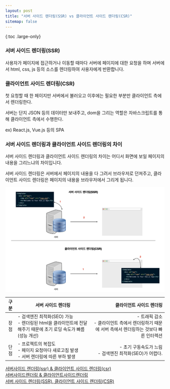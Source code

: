 ```yaml
---
layout: post
title: "서버 사이드 렌더링(SSR) vs 클라이언트 사이드 렌더링(CSR)"
sitemap: false
---
```


{:toc .large-only}

### 서버 사이드 렌더링(SSR)

사용자가 페이지에 접근하거나 이동할 때마다 서버에 페이지에 대한 요청을 하며 서버에서 html, css, js 등의 소스를 렌더링하여 사용자에게 반환합니다.

### 클라이언트 사이드 렌더링(CSR)

첫 요청할 때 한 페이지만 서버에서 불러오고 이후에는 필요한 부분만 클라이언트 측에서 렌더링한다.

서버는 단지 JSON 등의 데이터만 보내주고, dom을 그리는 역할은 자바스크립트를 통해 클라이언트 측에서 수행한다.

ex) React.js, Vue.js 등의 SPA

### 서버 사이드 렌더링과 클라이언트 사이드 렌더링의 차이

서버 사이드 렌더링과 클라이언트 사이드 렌더링의 차이는 어디서 화면에 보일 페이지의 내용을 그리느냐의 차이입니다.

서버 사이드 렌더링은 서버에서 페이지의 내용을 다 그려서 브라우저로 던져주고, 클라이언트 사이드 렌더링은 페이지의 내용을 브라우저에서 그리게 됩니다.

<img src="/assets/img/blog/ssr_vs_csr.png">

<br/>

| 구분 | 서버 사이드 렌더링                                                                                                 |                                                                            클라이언트 사이드 렌더링 |
| :--: | ------------------------------------------------------------------------------------------------------------------ | --------------------------------------------------------------------------------------------------: |
| 장점 | - 검색엔진 최적화(SEO) 가능<br/>- 렌더링된 html을 클라이언트에 전달해주기 때문에 초기 로딩 속도가 빠름 (성능 개선) | - 트래픽 감소<br/>- 클라이언트 측에서 렌더링하기 때문에 서버 측에서 렌더링하는 것보다 빠른 인터렉션 |
| 단점 | - 프로젝트의 복잡도<br/>- 페이지 요청마다 새로고침 발생<br/>- 서버 렌더링에 따른 부하 발생                         |                                          - 초기 구동속도가 느림<br>- 검색엔진 최적화(SEO)가 어렵다. |

[서버사이드 렌더링(ssr) & 클라이언트 사이드 렌더링(csr)](https://velog.io/@ash3767/%EC%84%9C%EB%B2%84%EC%82%AC%EC%9D%B4%EB%93%9C-%EB%A0%8C%EB%8D%94%EB%A7%81-%ED%81%B4%EB%9D%BC%EC%9D%B4%EC%96%B8%ED%8A%B8-%EC%82%AC%EC%9D%B4%EB%93%9C-%EB%A0%8C%EB%8D%94%EB%A7%81)<br/>
[서버사이드렌더링 & 클라이언트사이드렌더링](https://velog.io/@zansol/%ED%99%95%EC%9D%B8%ED%95%98%EA%B8%B0-%EC%84%9C%EB%B2%84%EC%82%AC%EC%9D%B4%EB%93%9C%EB%A0%8C%EB%8D%94%EB%A7%81SSR-%ED%81%B4%EB%9D%BC%EC%9D%B4%EC%96%B8%ED%8A%B8%EC%82%AC%EC%9D%B4%EB%93%9C%EB%A0%8C%EB%8D%94%EB%A7%81CSR)<br/>
[서버 사이드 렌더링(SSR), 클라이언트 사이드 렌더링(CSR)](https://brownbears.tistory.com/411)

